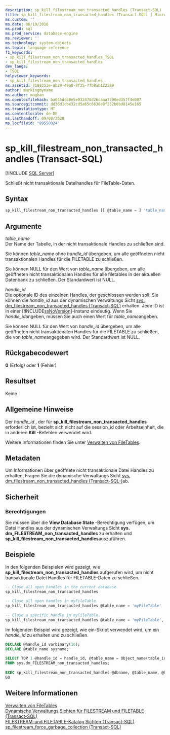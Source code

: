 ```yaml
---
description: sp_kill_filestream_non_transacted_handles (Transact-SQL)
title: sp_kill_filestream_non_transacted_handles (Transact-SQL) | Microsoft-Dokumentation
ms.custom: ''
ms.date: 06/10/2016
ms.prod: sql
ms.prod_service: database-engine
ms.reviewer: ''
ms.technology: system-objects
ms.topic: language-reference
f1_keywords:
- sp_kill_filestream_non_transacted_handles_TSQL
- sp_kill_filestream_non_transacted_handles
dev_langs:
- TSQL
helpviewer_keywords:
- sp_kill_filestream_non_transacted_handles
ms.assetid: 7188353e-ab29-49a0-8f25-7fb8ab122589
author: markingmyname
ms.author: maghan
ms.openlocfilehash: ba045dc68e5e032478d26caaa7790ed357f4e087
ms.sourcegitcommit: dd36d1cbe32cd5a65c6638e8f252b0bd8145e165
ms.translationtype: MT
ms.contentlocale: de-DE
ms.lasthandoff: 09/08/2020
ms.locfileid: "89550024"
---
```

# <a name="sp_kill_filestream_non_transacted_handles-transact-sql"></a>sp_kill_filestream_non_transacted_handles (Transact-SQL)
[!INCLUDE [SQL Server](../../includes/applies-to-version/sqlserver.md)]

  Schließt nicht transaktionale Dateihandles für FileTable-Daten.  
  
## <a name="syntax"></a>Syntax  
  
```sql  
sp_kill_filestream_non_transacted_handles [[ @table_name = ] 'table_name', [[ @handle_id = ] @handle_id]]  
```  
  
## <a name="arguments"></a>Argumente  
 *table_name*  
 Der Name der Tabelle, in der nicht transaktionale Handles zu schließen sind.  
  
 Sie können *table_name* ohne *handle_id* übergeben, um alle geöffneten nicht transaktionalen Handles für die FILETABLE zu schließen.  
  
 Sie können NULL für den Wert von *table_name* übergeben, um alle geöffneten nicht transaktionalen Handles für alle filetables in der aktuellen Datenbank zu schließen. Der Standardwert ist NULL.  
  
 *handle_id*  
 Die optionale ID des einzelnen Handles, der geschlossen werden soll. Sie können die *handle_id* aus der dynamischen Verwaltungs Sicht [sys. dm_filestream_non_transacted_handles &#40;Transact-SQL&#41;](../../relational-databases/system-dynamic-management-views/sys-dm-filestream-non-transacted-handles-transact-sql.md) erhalten. Jede ID ist in einer [!INCLUDE[ssNoVersion](../../includes/ssnoversion-md.md)]-Instanz eindeutig. Wenn Sie *handle_id*angeben, müssen Sie auch einen Wert für *table_name*angeben.  
  
 Sie können NULL für den Wert von *handle_id* übergeben, um alle geöffneten nicht transaktionalen Handles für die FILETABLE zu schließen, die von *table_name*angegeben wird. Der Standardwert ist NULL.  
  
## <a name="return-code-value"></a>Rückgabecodewert  
 **0** (Erfolg) oder **1** (Fehler)  
  
## <a name="result-set"></a>Resultset  
 Keine  
  
## <a name="general-remarks"></a>Allgemeine Hinweise  
 Der *handle_id* , der für **sp_kill_filestream_non_transacted_handles** erforderlich ist, bezieht sich nicht auf die session_id oder Arbeitseinheit, die in anderen **Kill** -Befehlen verwendet wird.  
  
 Weitere Informationen finden Sie unter [Verwalten von FileTables](../../relational-databases/blob/manage-filetables.md).  
  
## <a name="metadata"></a>Metadaten  
 Um Informationen über geöffnete nicht transaktionale Datei Handles zu erhalten, Fragen Sie die dynamische Verwaltungs Sicht [sys. dm_filestream_non_transacted_handles &#40;Transact-SQL-&#41;](../../relational-databases/system-dynamic-management-views/sys-dm-filestream-non-transacted-handles-transact-sql.md)ab.  
  
## <a name="security"></a>Sicherheit  
  
### <a name="permissions"></a>Berechtigungen  
 Sie müssen über die **View Database State** -Berechtigung verfügen, um Datei Handles aus der dynamischen Verwaltungs Sicht **sys. dm_FILESTREAM_non_transacted_handles** zu erhalten und **sp_kill_filestream_non_transacted_handles**auszuführen.  
  
## <a name="examples"></a>Beispiele  
 In den folgenden Beispielen wird gezeigt, wie **sp_kill_filestream_non_transacted_handles** aufgerufen wird, um nicht transaktionale Datei Handles für FILETABLE-Daten zu schließen.  
  
```sql  
-- Close all open handles in the current database.  
sp_kill_filestream_non_transacted_handles  
  
-- Close all open handles in myFileTable.  
sp_kill_filestream_non_transacted_handles @table_name = 'myFileTable'  
  
-- Close a specific handle in myFileTable.  
sp_kill_filestream_non_transacted_handles @table_name = 'myFileTable', @handle_id = 0xFFFAAADD  
```  
  
 Im folgenden Beispiel wird gezeigt, wie ein-Skript verwendet wird, um ein *handle_id* zu erhalten und zu schließen.  
  
```sql  
DECLARE @handle_id varbinary(16);  
DECLARE @table_name sysname;  
  
SELECT TOP 1 @handle_id = handle_id, @table_name = Object_name(table_id)  
FROM sys.dm_FILESTREAM_non_transacted_handles;  
  
EXEC sp_kill_filestream_non_transacted_handles @dbname, @table_name, @handle_id;  
GO  
```  
  
## <a name="see-also"></a>Weitere Informationen  
 [Verwalten von FileTables](../../relational-databases/blob/manage-filetables.md)  
 [Dynamische Verwaltungs Sichten für FILESTREAM und FILETABLE (Transact-SQL)](../system-dynamic-management-views/filestream-and-filetable-dynamic-management-views-transact-sql.md)
 <br>[FILESTREAM-und FILETABLE-Katalog Sichten (Transact-SQL)](../system-catalog-views/filestream-and-filetable-catalog-views-transact-sql.md)
 <br>[sp_filestream_force_garbage_collection (Transact-SQL)](filestream-and-filetable-sp-filestream-force-garbage-collection.md)
  
